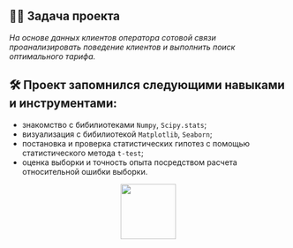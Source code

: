 ## :man_technologist: Задача проекта
*На основе данных клиентов оператора сотовой связи проанализировать поведение клиентов и выполнить поиск оптимального тарифа.*
## :hammer_and_wrench: Проект запомнился следующими навыками и инструментами:
- знакомство с бибилиотеками `Numpy`, `Scipy.stats`;
- визуализация с бибилиотекой `Matplotlib`, `Seaborn`;
- постановка и проверка статистических гипотез с помощью статистического метода `t-test`;
- оценка выборки и точность опыта посредством расчета относительной ошибки выборки.

<div id="header" align="center">
  <img src="https://media.giphy.com/media/gjrYDwbjnK8x36xZIO/giphy.gif" width="100"/>
</div>
